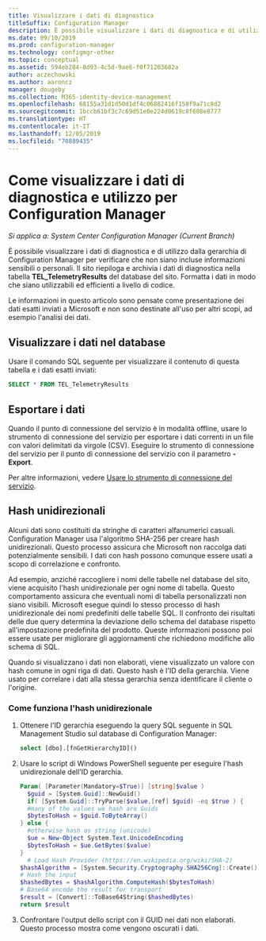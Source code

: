 ```yaml
---
title: Visualizzare i dati di diagnostica
titleSuffix: Configuration Manager
description: È possibile visualizzare i dati di diagnostica e di utilizzo per verificare che la gerarchia di System Center Configuration Manager non contenga informazioni riservate.
ms.date: 09/10/2019
ms.prod: configuration-manager
ms.technology: configmgr-other
ms.topic: conceptual
ms.assetid: 594eb284-0d93-4c5d-9ae6-f0f71203682a
author: aczechowski
ms.author: aaroncz
manager: dougeby
ms.collection: M365-identity-device-management
ms.openlocfilehash: 68155a31d1d50d1df4c06882416f158f9a71c8d2
ms.sourcegitcommit: 1bccb61bf3c7c69d51e0e224d0619c8f608e8777
ms.translationtype: HT
ms.contentlocale: it-IT
ms.lasthandoff: 12/05/2019
ms.locfileid: "70889435"
---
```

# <a name="how-to-view-diagnostics-and-usage-data-for-configuration-manager"></a>Come visualizzare i dati di diagnostica e utilizzo per Configuration Manager

*Si applica a: System Center Configuration Manager (Current Branch)*

È possibile visualizzare i dati di diagnostica e di utilizzo dalla gerarchia di Configuration Manager per verificare che non siano incluse informazioni sensibili o personali. Il sito riepiloga e archivia i dati di diagnostica nella tabella **TEL_TelemetryResults** del database del sito. Formatta i dati in modo che siano utilizzabili ed efficienti a livello di codice.

Le informazioni in questo articolo sono pensate come presentazione dei dati esatti inviati a Microsoft e non sono destinate all'uso per altri scopi, ad esempio l'analisi dei dati.  

## <a name="view-data-in-database"></a>Visualizzare i dati nel database

Usare il comando SQL seguente per visualizzare il contenuto di questa tabella e i dati esatti inviati:  

``` SQL
SELECT * FROM TEL_TelemetryResults
```

## <a name="export-the-data"></a>Esportare i dati

Quando il punto di connessione del servizio è in modalità offline, usare lo strumento di connessione del servizio per esportare i dati correnti in un file con valori delimitati da virgole (CSV). Eseguire lo strumento di connessione del servizio per il punto di connessione del servizio con il parametro **-Export**.

Per altre informazioni, vedere [Usare lo strumento di connessione del servizio](/sccm/core/servers/manage/use-the-service-connection-tool).

## <a name="bkmk_hashes"></a> Hash unidirezionali

Alcuni dati sono costituiti da stringhe di caratteri alfanumerici casuali. Configuration Manager usa l'algoritmo SHA-256 per creare hash unidirezionali. Questo processo assicura che Microsoft non raccolga dati potenzialmente sensibili. I dati con hash possono comunque essere usati a scopo di correlazione e confronto.

Ad esempio, anziché raccogliere i nomi delle tabelle nel database del sito, viene acquisito l'hash unidirezionale per ogni nome di tabella. Questo comportamento assicura che eventuali nomi di tabella personalizzati non siano visibili. Microsoft esegue quindi lo stesso processo di hash unidirezionale dei nomi predefiniti delle tabelle SQL. Il confronto dei risultati delle due query determina la deviazione dello schema del database rispetto all'impostazione predefinita del prodotto. Queste informazioni possono poi essere usate per migliorare gli aggiornamenti che richiedono modifiche allo schema di SQL.  

Quando si visualizzano i dati non elaborati, viene visualizzato un valore con hash comune in ogni riga di dati. Questo hash è l'ID della gerarchia. Viene usato per correlare i dati alla stessa gerarchia senza identificare il cliente o l'origine.

### <a name="how-the-one-way-hash-works"></a>Come funziona l'hash unidirezionale

1. Ottenere l'ID gerarchia eseguendo la query SQL seguente in SQL Management Studio sul database di Configuration Manager:

    ``` SQL
    select [dbo].[fnGetHierarchyID]()
    ```

2. Usare lo script di Windows PowerShell seguente per eseguire l'hash unidirezionale dell'ID gerarchia.  

    ``` PowerShell
    Param( [Parameter(Mandatory=$True)] [string]$value )  
      $guid = [System.Guid]::NewGuid()  
      if( [System.Guid]::TryParse($value,[ref] $guid) -eq $true ) {  
      #many of the values we hash are Guids  
      $bytesToHash = $guid.ToByteArray()  
    } else {  
      #otherwise hash as string (unicode)  
      $ue = New-Object System.Text.UnicodeEncoding  
      $bytesToHash = $ue.GetBytes($value)
    }  
      # Load Hash Provider (https://en.wikipedia.org/wiki/SHA-2)
    $hashAlgorithm = [System.Security.Cryptography.SHA256Cng]::Create()
    # Hash the input
    $hashedBytes = $hashAlgorithm.ComputeHash($bytesToHash)
    # Base64 encode the result for transport
    $result = [Convert]::ToBase64String($hashedBytes)
    return $result
    ```

3. Confrontare l'output dello script con il GUID nei dati non elaborati. Questo processo mostra come vengono oscurati i dati.
